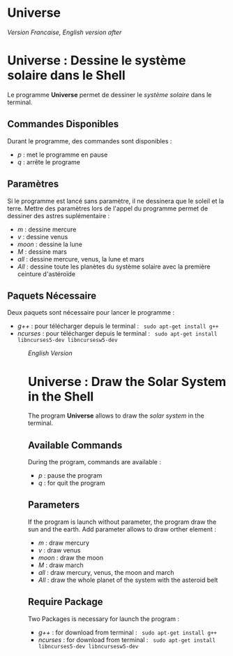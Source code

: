 # Universe
<i>Version Francaise, English version after</i>

<h1>Universe : Dessine le système solaire dans le Shell</h1>

<p>Le programme <strong>Universe</strong> permet de dessiner le <i>système solaire</i> dans le terminal.</p>

<h2>Commandes Disponibles</h2>

<p>Durant le programme, des commandes sont disponibles : </p>
	<ul>
		<li> <i>p</i> : met le programme en pause</li>
		<li> <i>q</i> : arrête le programe</li>
	</ul>


<h2>Paramètres</h2>

<p>Si le programme est lancé sans paramètre, il ne dessinera que le soleil et la terre. Mettre des paramètres lors de l'appel du programme permet de dessiner des astres suplémentaire :</p>
	<ul>
		<li> <i>m</i> : dessine mercure</li>
		<li> <i>v</i> : dessine venus</li>
		<li> <i>moon</i> : dessine la lune</li>
		<li> <i>M</i> : dessine mars</li>
		<li> <i>all</i> : dessine mercure, venus, la lune et mars</li>
		<li> <i>All</i> : dessine toute les planètes du système solaire avec la première ceinture d'astéroïde</li> 
	</ul>

<h2>Paquets Nécessaire</h2>

<p>Deux paquets sont nécessaire pour lancer le programme :</p>
	<ul>
		<li> <i>g++ </i>: pour télécharger depuis le terminal : <code> sudo apt-get install g++ </code> </li>
		<li> <i>ncurses </i>: pour télécharger depuis le terminal : <code> sudo apt-get install libncurses5-dev libncursesw5-dev </code></li>
	<ul>
		
<i>English Version</i>

<h1>Universe : Draw the Solar System in the Shell</h1>

<p>The program <strong>Universe</strong> allows to draw the <i>solar system</i> in the terminal.</p>

<h2>Available Commands</h2>

<p>During the program, commands are available : </p>
	<ul>
		<li> <i>p</i> : pause the program</li>
		<li> <i>q</i> : for quit the program</li>
	</ul>


<h2>Parameters</h2>

<p>If the program is launch without parameter, the program draw the sun and the earth. Add parameter allows to draw orther element :</p>
	<ul>
		<li> <i>m</i> : draw mercury</li>
		<li> <i>v</i> : draw venus</li>
		<li> <i>moon</i> : draw the moon</li>
		<li> <i>M</i> : draw march</li>
		<li> <i>all</i> : draw mercury, venus, the moon and march</li>
		<li> <i>All</i> : draw the whole planet of the system with the asteroid belt</li> 
	</ul>

<h2>Require Package</h2>

<p>Two Packages is necessary for launch the program :</p>
	<ul>
		<li> <i>g++ </i>: for download from terminal : <code> sudo apt-get install g++ </code> </li>
		<li> <i>ncurses </i>: for download from terminal : <code> sudo apt-get install libncurses5-dev libncursesw5-dev </code></li>
	<ul>
